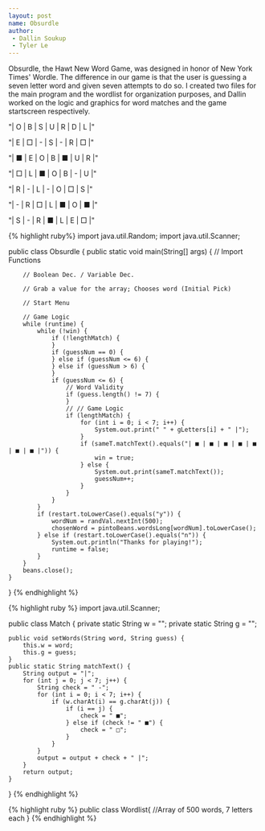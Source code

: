 ```yaml
---
layout: post
name: Obsurdle
author: 
 - Dallin Soukup
 - Tyler Le
---
```

Obsurdle, the Hawt New Word Game, was designed in honor of New York Times' Wordle. The difference in our game is that the user is guessing a seven letter word and given seven attempts to do so. I created two files for the main program and the wordlist for organization purposes, and Dallin worked on the logic and graphics for word matches and the game startscreen respectively.


"| O | B | S | U | R | D | L |"

"| E | □ | - | S | - | R | □ |"

"| ■ | E | O | B | ■ | U | R |"

"| □ | L | ■ | O | B | - | U |"

"| R | - | L | - | O | □ | S |"

"| - | R | □ | L | ■ | O | ■ |"

"| S | - | R | ■ | L | E | □ |"

{% highlight ruby%}
import java.util.Random;
import java.util.Scanner;

public class Obsurdle {
    public static void main(String[] args) {
        // Import Functions

        // Boolean Dec. / Variable Dec.

        // Grab a value for the array; Chooses word (Initial Pick)

        // Start Menu
        
        // Game Logic
        while (runtime) {
            while (!win) {
                if (!lengthMatch) {
                }
                if (guessNum == 0) {
                } else if (guessNum <= 6) {
                } else if (guessNum > 6) {
                }
                if (guessNum <= 6) {
                    // Word Validity
                    if (guess.length() != 7) {
                    }
                    // // Game Logic
                    if (lengthMatch) {
                        for (int i = 0; i < 7; i++) {
                            System.out.print(" " + gLetters[i] + " |");
                        }
                        if (sameT.matchText().equals("| ■ | ■ | ■ | ■ | ■ | ■ | ■ |")) {
                            win = true;
                        } else {
                            System.out.print(sameT.matchText());
                            guessNum++;
                        }
                    }
                }
            }
            if (restart.toLowerCase().equals("y")) {
                wordNum = randVal.nextInt(500);
                chosenWord = pintoBeans.wordsLong[wordNum].toLowerCase();
            } else if (restart.toLowerCase().equals("n")) {
                System.out.println("Thanks for playing!");
                runtime = false;
            }
        }
        beans.close();
    }
}
{% endhighlight %}


{% highlight ruby %}
import java.util.Scanner;

public class Match {
	private static String w = "";
	private static String g = "";

	public void setWords(String word, String guess) {
		this.w = word;
		this.g = guess;
	}
	public static String matchText() {
		String output = "|";
		for (int j = 0; j < 7; j++) {
			String check = " -";
			for (int i = 0; i < 7; i++) {
				if (w.charAt(i) == g.charAt(j)) {
					if (i == j) {
						check = " ■";
					} else if (check != " ■") {
						check = " □";
					}
				}
			}
			output = output + check + " |";
		}
		return output;
	}
}
{% endhighlight %}


{% highlight ruby %}
public class Wordlist{
 //Array of 500 words, 7 letters each
}
{% endhighlight %}
